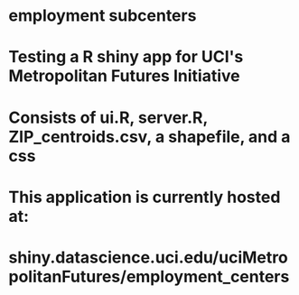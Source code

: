 # employment subcenters
# Testing a R shiny app for UCI's Metropolitan Futures Initiative 

# Consists of ui.R, server.R, ZIP_centroids.csv, a shapefile, and a css

# This application is currently hosted at:
# shiny.datascience.uci.edu/uciMetropolitanFutures/employment_centers
